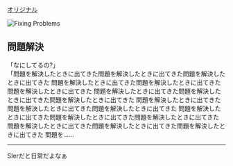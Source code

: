 [オリジナル](http://xkcd.com/1739/)

![Fixing Problems](http://imgs.xkcd.com/comics/fixing_problems.png)

## 問題解決

「なにしてるの?」  
「問題を解決したときに出てきた問題を解決したときに出てきた問題を解決したときに出てきた
問題を解決したときに出てきた問題を解決したときに出てきた問題を解決したときに出てきた
問題を解決したときに出てきた問題を解決したときに出てきた問題を解決したときに出てきた
問題を解決したときに出てきた問題を解決したときに出てきた問題を解決したときに出てきた
問題を解決したときに出てきた問題を解決したときに出てきた問題を解決したときに出てきた
問題を解決したときに出てきた問題を解決したときに出てきた問題を解決したときに出てきた
問題を......

-----

SIerだと日常だよなぁ
